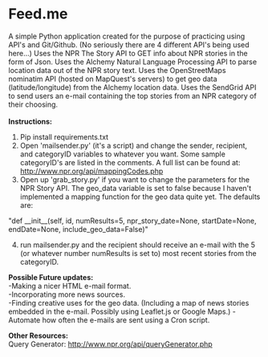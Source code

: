 <h1> Feed.me </h1>

A simple Python application created for the purpose of practicing using API's and Git/Github. (No seriously there are 4 different API's being used here...) Uses the NPR The Story API to GET info about NPR stories in the form of Json. Uses the Alchemy Natural Language Processing API to parse location data out of the NPR story text. Uses the OpenStreetMaps nominatim API (hosted on MapQuest's servers) to get geo data (latitude/longitude) from the Alchemy location data. Uses the SendGrid API to send users an e-mail containing the top stories from an NPR category of their choosing.
<br>
<br>
<b>Instructions:</b> 

1. Pip install requirements.txt 
2. Open 'mailsender.py' (it's a script) and change the sender, recipient, and categoryID variables to whatever you want. Some sample categoryID's are listed in the comments. A full list can be found at: http://www.npr.org/api/mappingCodes.php
3. Open up 'grab_story.py' if you want to change the parameters for the NPR Story API. The geo\_data variable is set to false because I haven't implemented a mapping function for the geo data quite yet. The defaults are:

 "def \_\_init\_\_(self, id, numResults=5, npr_story_date=None, startDate=None, endDate=None, include_geo_data=False)"

4. run mailsender.py and the recipient should receive an e-mail with the 5 (or whatever number numResults is set to) most recent stories from the categoryID. 

<b>Possible Future updates:</b><br>
-Making a nicer HTML e-mail format.<br>
-Incorporating more news sources.<br>
-Finding creative uses for the geo data. (Including a map of news stories embedded in the e-mail. Possibly using Leaflet.js or Google Maps.)
-Automate how often the e-mails are sent using a Cron script.

<b>Other Resources:</b>
<br>
Query Generator: http://www.npr.org/api/queryGenerator.php


